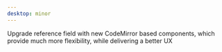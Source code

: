 ```yaml
---
desktop: minor
---
```


Upgrade reference field with new CodeMirror based components, which provide much more flexibility, while delivering a better UX
